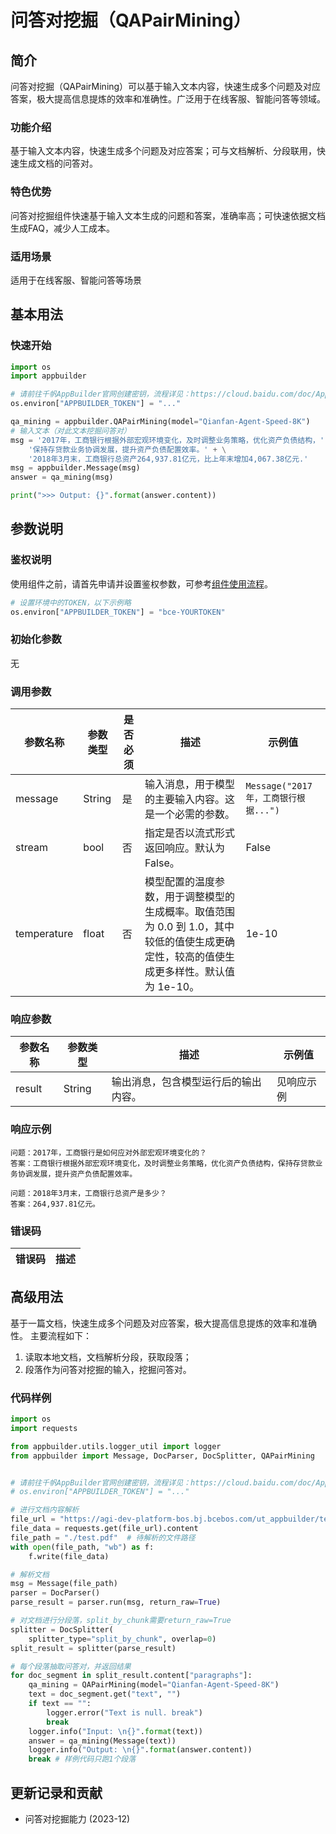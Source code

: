 # 问答对挖掘（QAPairMining）

## 简介
问答对挖掘（QAPairMining）可以基于输入文本内容，快速生成多个问题及对应答案，极大提高信息提炼的效率和准确性。广泛用于在线客服、智能问答等领域。

### 功能介绍
基于输入文本内容，快速生成多个问题及对应答案；可与文档解析、分段联用，快速生成文档的问答对。

### 特色优势
问答对挖掘组件快速基于输入文本生成的问题和答案，准确率高；可快速依据文档生成FAQ，减少人工成本。

### 适用场景
适用于在线客服、智能问答等场景

## 基本用法

### 快速开始

```python
import os
import appbuilder

# 请前往千帆AppBuilder官网创建密钥，流程详见：https://cloud.baidu.com/doc/AppBuilder/s/Olq6grrt6#1%E3%80%81%E5%88%9B%E5%BB%BA%E5%AF%86%E9%92%A5
os.environ["APPBUILDER_TOKEN"] = "..."

qa_mining = appbuilder.QAPairMining(model="Qianfan-Agent-Speed-8K")
# 输入文本（对此文本挖掘问答对）
msg = '2017年，工商银行根据外部宏观环境变化，及时调整业务策略，优化资产负债结构，' + \
    '保持存贷款业务协调发展，提升资产负债配置效率。' + \
    '2018年3月末，工商银行总资产264,937.81亿元，比上年末增加4,067.38亿元.'
msg = appbuilder.Message(msg)
answer = qa_mining(msg)

print(">>> Output: {}".format(answer.content))
```

## 参数说明
### 鉴权说明
使用组件之前，请首先申请并设置鉴权参数，可参考[组件使用流程](https://cloud.baidu.com/doc/AppBuilder/s/Olq6grrt6#1%E3%80%81%E5%88%9B%E5%BB%BA%E5%AF%86%E9%92%A5)。
```python
# 设置环境中的TOKEN，以下示例略
os.environ["APPBUILDER_TOKEN"] = "bce-YOURTOKEN"
```

### 初始化参数
无

### 调用参数

|参数名称 |参数类型 |是否必须 |描述 |示例值|
|--------|--------|--------|----|------|
| message | String |是 |输入消息，用于模型的主要输入内容。这是一个必需的参数。| `Message("2017年，工商银行根据...")` |
| stream |bool|否 |指定是否以流式形式返回响应。默认为 False。| False |
| temperature |float|否 |模型配置的温度参数，用于调整模型的生成概率。取值范围为 0.0 到 1.0，其中较低的值使生成更确定性，较高的值使生成更多样性。默认值为 1e-10。 | 1e-10 |

### 响应参数
|参数名称 |参数类型 |描述 |示例值|
|--------|--------|----|------|
| result | String | 输出消息，包含模型运行后的输出内容。| 见响应示例 |

### 响应示例
```text
问题：2017年，工商银行是如何应对外部宏观环境变化的？
答案：工商银行根据外部宏观环境变化，及时调整业务策略，优化资产负债结构，保持存贷款业务协调发展，提升资产负债配置效率。

问题：2018年3月末，工商银行总资产是多少？
答案：264,937.81亿元。
```

### 错误码
|错误码|描述|
|------|---|

## 高级用法

基于一篇文档，快速生成多个问题及对应答案，极大提高信息提炼的效率和准确性。
主要流程如下：

1. 读取本地文档，文档解析分段，获取段落；
2. 段落作为问答对挖掘的输入，挖掘问答对。 

### 代码样例
```python
import os
import requests

from appbuilder.utils.logger_util import logger
from appbuilder import Message, DocParser, DocSplitter, QAPairMining


# 请前往千帆AppBuilder官网创建密钥，流程详见：https://cloud.baidu.com/doc/AppBuilder/s/Olq6grrt6#1%E3%80%81%E5%88%9B%E5%BB%BA%E5%AF%86%E9%92%A5
# os.environ["APPBUILDER_TOKEN"] = "..."

# 进行文档内容解析
file_url = "https://agi-dev-platform-bos.bj.bcebos.com/ut_appbuilder/test.pdf?authorization=bce-auth-v1/e464e6f951124fdbb2410c590ef9ed2f/2024-01-25T12%3A56%3A15Z/-1/host/b54178fea9be115eafa2a8589aeadfcfaeba20d726f434f871741d4a6cb0c70d"
file_data = requests.get(file_url).content
file_path = "./test.pdf"  # 待解析的文件路径
with open(file_path, "wb") as f:
    f.write(file_data)

# 解析文档
msg = Message(file_path)
parser = DocParser()
parse_result = parser.run(msg, return_raw=True)

# 对文档进行分段落，split_by_chunk需要return_raw=True
splitter = DocSplitter(
    splitter_type="split_by_chunk", overlap=0)
split_result = splitter(parse_result)

# 每个段落抽取问答对，并返回结果
for doc_segment in split_result.content["paragraphs"]:
    qa_mining = QAPairMining(model="Qianfan-Agent-Speed-8K")
    text = doc_segment.get("text", "")
    if text == "":
        logger.error("Text is null. break")
        break
    logger.info("Input: \n{}".format(text))
    answer = qa_mining(Message(text))
    logger.info("Output: \n{}".format(answer.content))
    break # 样例代码只跑1个段落
```

## 更新记录和贡献
* 问答对挖掘能力 (2023-12)
